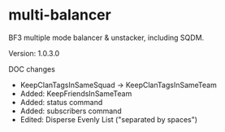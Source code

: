 multi-balancer
==============

BF3 multiple mode balancer &amp; unstacker, including SQDM.

Version: 1.0.3.0


DOC changes
* KeepClanTagsInSameSquad -> KeepClanTagsInSameTeam
* Added: KeepFriendsInSameTeam
* Added: status command
* Added: subscribers command
* Edited: Disperse Evenly List ("separated by spaces")
